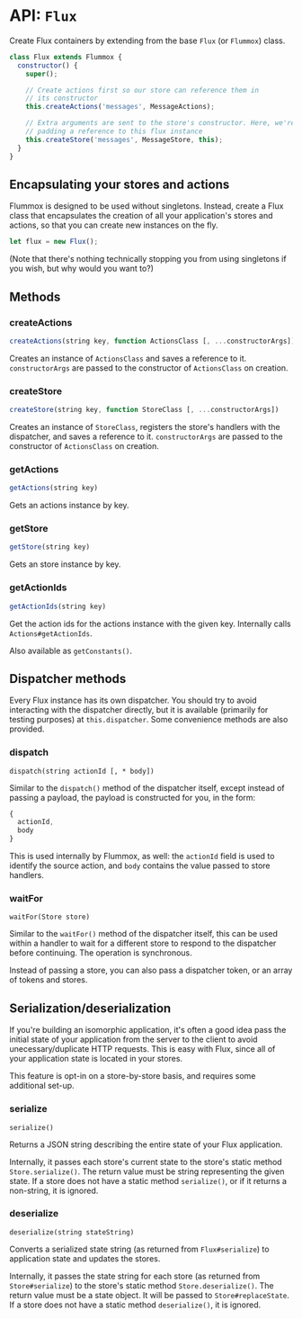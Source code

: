 API: `Flux`
==============

Create Flux containers by extending from the base `Flux` (or `Flummox`) class.

```js
class Flux extends Flummox {
  constructor() {
    super();

    // Create actions first so our store can reference them in
    // its constructor
    this.createActions('messages', MessageActions);

    // Extra arguments are sent to the store's constructor. Here, we're
    // padding a reference to this flux instance
    this.createStore('messages', MessageStore, this);
  }
}
```

Encapsulating your stores and actions
-------------------------------------

Flummox is designed to be used without singletons. Instead, create a Flux class that encapsulates the creation of all your application's stores and actions, so that you can create new instances on the fly.

```js
let flux = new Flux();
```

(Note that there's nothing technically stopping you from using singletons if you wish, but why would you want to?)


Methods
-------

### createActions

```js
createActions(string key, function ActionsClass [, ...constructorArgs])
```

Creates an instance of `ActionsClass` and saves a reference to it. `constructorArgs` are passed to the constructor of `ActionsClass` on creation.

### createStore

```js
createStore(string key, function StoreClass [, ...constructorArgs])
```

Creates an instance of `StoreClass`, registers the store's handlers with the dispatcher, and saves a reference to it. `constructorArgs` are passed to the constructor of `ActionsClass` on creation.

### getActions

```js
getActions(string key)
```

Gets an actions instance by key.

### getStore

```js
getStore(string key)
```

Gets an store instance by key.

### getActionIds

```js
getActionIds(string key)
```

Get the action ids for the actions instance with the given key. Internally calls `Actions#getActionIds`.

Also available as `getConstants()`.

Dispatcher methods
------------------

Every Flux instance has its own dispatcher. You should try to avoid interacting with the dispatcher directly, but it is available (primarily for testing purposes) at `this.dispatcher`. Some convenience methods are also provided.

### dispatch
```
dispatch(string actionId [, * body])
```

Similar to the `dispatch()` method of the dispatcher itself, except instead of passing a payload, the payload is constructed for you, in the form:

```js
{
  actionId,
  body
}
```

This is used internally by Flummox, as well: the `actionId` field is used to identify the source action, and `body` contains the value passed to store handlers.

### waitFor

```
waitFor(Store store)
```

Similar to the `waitFor()` method of the dispatcher itself, this can be used within a handler to wait for a different store to respond to the dispatcher before continuing. The operation is synchronous.

Instead of passing a store, you can also pass a dispatcher token, or an array of tokens and stores.

Serialization/deserialization
-------------------------------

If you're building an isomorphic application, it's often a good idea pass the initial state of your application from the server to the client to avoid unecessary/duplicate HTTP requests. This is easy with Flux, since all of your application state is located in your stores.

This feature is opt-in on a store-by-store basis, and requires some additional set-up.

### serialize

```
serialize()
```

Returns a JSON string describing the entire state of your Flux application.

Internally, it passes each store's current state to the store's static method `Store.serialize()`. The return value must be string representing the given state. If a store does not have a static method `serialize()`, or if it returns a non-string, it is ignored.

### deserialize

```
deserialize(string stateString)
```

Converts a serialized state string (as returned from `Flux#serialize`) to application state and updates the stores.

Internally, it passes the state string for each store (as returned from `Store#serialize`) to the store's static method `Store.deserialize()`. The return value must be a state object. It will be passed to `Store#replaceState`. If a store does not have a static method `deserialize()`, it is ignored.
